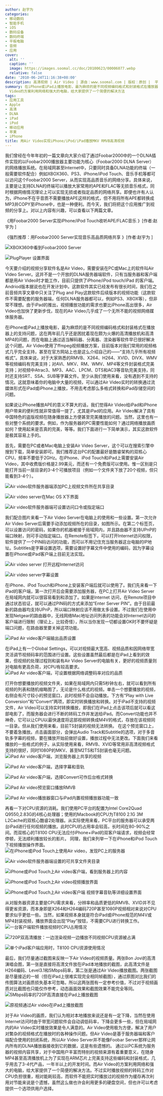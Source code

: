 ```yaml
---
author: 赵宇为
categories:
- 移动数码
- 智能手机
- iOS
- 数码设备
- 数码终端
- 平板电脑
- 音频
- 应用
cover:
  alt: ''
  caption: ''
  image: https://images.soomal.cc/doc/20100623/00006077.webp
  relative: false
date: '2010-06-24T11:16:38+08:00'
description: 高清视频 | Air Video | 源自：www.soomal.com | 版权：原创 |  平均/总评分：09.09/209
summary: 在iPhone或iPad上播放电影，最为麻烦的是不同视频编码格式和封装格式在播放器上的支持问题，而Air Video通过与服务器端配合可以支持目前几乎所有视频封装和编码格式，同时也包括视频中常用的音频格式。例如常见的MKV、RMVB、XVID、X264等等。通过以PC系统为服务器的视频内容共享，对于中国用户丰富而特别的视频来源有着重要意义，在随身MP4甚至高清播放机上为了实现在ARM芯片上完美支持这些编码和封装格式，几乎用去了3-4代产品，一年半以上的开发时间。而Air
  Video的方案利用网络和强大的电脑，给大家提供了一个简便的解决方法
tags:
- 应用工具
- Apple
- 高清
- DLNA
- iPad
- iPod
- 移动应用
- 苹果
- iPhone
title: 用Air Video实现iPhone/iPod/iPad播放MKV RMVB高清视频
---
```


我们曾经在今年年初的一篇文章向大家介绍了通过Foobar2000中的一个DLNA插件实现的以Foobar2000播放器主要功能为核心（Foobar2000 DLNA Server）的网络播放系统。在局域网甚至Internet中，只要同时具备DLNA功能的终端（一般需要软件配合）例如XBOX360、PS3、iPhone/iPod Touch、音乐手机等都可以访问这个Foobar2000 Server，从而实现高品质音乐的网络分享。具体来说，主要是让支持DLNA的终端可以播放大家常用的APE和FLAC等无损音乐格式，同时根据网络情况理论上可以实现无损或者指定品质的网络共享。即便也许有人认为，iPhone不在乎音质不需要播放APE这样的格式，但不用将所有APE都转换成MP3并COPY至iPhone中，也是一种便利。而今天，我们将把这个应用推广到视频的分享上。对以上内容有兴趣，可以查看以下两篇文章。



《用Foobar2000 Server实现iPhone/iPod Touch收听APE/FLAC音乐 》[作者:赵宇为 ]

《强烈推荐：用Foobar2000 Server实现音乐高品质网络共享 》[作者:赵宇为 ]



![XBOX360中看到Foobar2000 Server](https://images.soomal.cc/doc/20100111/00003629.webp)



![PlugPlayer 设置界面](https://images.soomal.cc/doc/20100119/00003765.webp)



今天要介绍的视频分享软件名是Air Video，需要安装在PC或Mac上的软件叫Air Video Server。这并不是一个开放的DLNA服务器端软件，只有当服务器和客户端都是用Air Video时才能工作，目前只提供了iPhone/iPod touch/iPad 的客户端。Andriod版本据说也在开发计划中。这款软件其实已经发布有很长时间，我们在之前音频共享文章中只关注了Plug and Play这款软件后续版本的视频功能（这款软件不需要配套的服务器端，任何DLNA服务器都可以，例如PS3、XBOX等），但非常不理想。由于iPad的推出，视频播放功能的需求也要比iPhone高出很多，Air Video也加快了更新步伐，现在的Air Video几乎成了一个无所不能的视频网络媒体服务器。



在iPhone或iPad上播放电影，最为麻烦的是不同视频编码格式和封装格式在播放器上的支持问题，这在两年前几乎还是困扰着现在颇为火爆的高清播放机和高清MP4的问题，而在电脑上通过适当解码器、分离器、渲染器等软件早已很好解决这个问题。Air Video使用了ffmpeg视频播放方案，目前版本对我们常用的视频格式几乎完全支持，甚至在官方网站上也是这么介绍自己的――“支持几乎所有视频格式”。具体来说，对于大家熟悉的RMVB、X264、H264、XVID、DIVX、WMV等视频编码有完美支持；对AVI、MKV、RM、WMV、MP4等文件封装格式完美支持；对视频中Atrac3、MP3、AAC、LPCM、DTS和AC3等音轨完美支持，同时还支持SRT、SSA、SUB等字幕文件。至少从我们使用来看，没有遇到不支持的情况。这就意味着你的电脑中大量的视频，可以通过Air Video实时的转换通过流媒体形式在iPad或iPhone上播放，不用去考虑那么多格式转换和iPad存储空间的问题。



如果说让iPhone播放APE的意义不算大的话，我们觉得Air Video给iPad和iPhone用户带来的便利性就非常值得一提了，尤其是iPad的应用。Air Video解决了具有中国特色的盗版视频在随身播放器上方便甚至完美播放的问题。当然，这里也有一些对整个系统的要求。例如，作为服务器的PC需要性能如何？通过网络播放画质如何？使用起来是否真的完美，等等。我们下面进行一下简单演示，其实这款软件是极其容易上手的。



首先，需要在PC或者Mac电脑上安装Air Video Server，这个可以在搜索引擎中搜到下载，简单安装即可。我们推荐这台PC的配置最好是酷睿架构的双核心CPU，频率不要低于2GHz。在iPhone、iPod Touch和iPad上需要安装Air Video，其中收费版价格是2.99美元，而还有一个免费版可以使用。惟一区别是只能打开当前一层目录的3-4个可播放项目（例如一个文件夹下放了20个视频，但只能看到3-4个）。



![Air video软件服务器端添加PC上视频文件所在共享目录](https://images.soomal.cc/doc/20100623/00006058.webp)



![Air video server在Mac OS X下界面](https://images.soomal.cc/doc/20100623/00006079.webp)



![Air video软件服务器端可设置访问口令或指定端口](https://images.soomal.cc/doc/20100623/00006059.webp)



我们配合图片来看一下Air Video Server在电脑上的使用和一些设置。第一次允许Air Video Server后需要手动添加视频所在的目录，如图所示。在第二个标签页，可以设置访问的密码，如果你的机器被接于局域网内，并且路由器不支持UPnP的端口映射，则可手动指定端口。在Remote标签下，可以打开Internet访问权限，软件提供了一个PIN码访问的功能，而可以不用记住充当服务器这台电脑的IP地址。Subtitles是字幕设置选项，需要设置好字幕文件中使用的编码，因为字幕设置在iPhone或iPad客户端上目前无法实现。



![Air video server 打开远程Internet访问](https://images.soomal.cc/doc/20100623/00006060.webp)



![Air video server字幕设置](https://images.soomal.cc/doc/20100623/00006061.webp)



在iPhone、iPod Touch和iPhone上安装客户端后就可以使用了。我们先来看一下iPad的客户端，第一次打开后会需要添加服务器，在PC上打开Air Video Server在局域网内就可以很容易看到和添加了。如果是Internet 访问，在Remote项目中通过状态验证，就可以通过PIN码的方式来添加“Enter Server PIN”。由于目前最新的路由器均支持UPnP，所以端口映射应该不用做太多设置。不过我们在使用中发现Netgear的路由器中，无线网络Mac地址访问列表的功能会对Internet访问的客户端进行限制（理论上，比较奇怪），所以当你发现一切都设置OK时不要怀疑是端口问题，在路由器里要关掉这项功能。



![iPad Air video客户端输出品质设置](https://images.soomal.cc/doc/20100623/00006070.webp)



在iPad上有一个Global Settings，可以对视频最大宽高、视频品质和因网络带宽灵活调节视频码率的范围进行设置。这些设置虽然最后都是在iPad上看到的效果，但视频的处理过程则和装有Air Video Server的电脑有关，更好的视频质量则对电脑有更高负荷，对CPU有较高要求。
![iPad Air video客户端，可设置根据网络调整码率对应的品质](https://images.soomal.cc/doc/20100623/00006071.webp)




打开你想要播放的视频文件夹，如果在局域网内只需5秒钟左右，就可以看到所有视频的列表和随机缩略图了，无论是什么格式的视频。单击一个想要播放的视频，右侧会有尺寸较小的预览窗口，此时视频不会自动播放。下方有“Play with Live Conversion”和“Convert”两项，即实时转换播放和转换。对于iPad不支持的视频文件，Air Video可以支持实时转换播放，即我们在iPad上点击该项后就可以看这部电影了，而服务器会进行不断的转码工作并发送给iPad。而Convert功能也并不神奇，它可以让CPU以最快速度将这部视频转换成M4V的格式，存放在该视频同一目录。但从我们使用来看，目前TS封装的视频无法转换。
在这个预览窗口上，不要着急播放。点击画面部分，会弹出Audio Track和Subtitle的选项，对于多音轨多字幕的视频，要在播放开始前做好设置，播放过程中无法更改。下面我们来看播放的一些格式的例子。从实际使用来看，RMVB、XVID等常用非高清视频格式支持的很好，同时1080P的MKV、甚至M2TS和TS封装也毫无问题。
![iPad Air video客户端，浏览服务器上共享的视频](https://images.soomal.cc/doc/20100623/00006072.webp)




![iPad Air video客户端，选择字幕和音轨](https://images.soomal.cc/doc/20100623/00006073.webp)




![iPad Air video客户端，选择Convert可作后台格式转换](https://images.soomal.cc/doc/20100623/00006076.webp)




![iPad Air video预览窗口播放RMVB](https://images.soomal.cc/doc/20100623/00006074.webp)




![iPad Air video播放器窗口与iPad内置视频播放器功能一致](https://images.soomal.cc/doc/20100623/00006075.webp)




再看一下对CPU资源的消耗。我们使用PC平台的配置为Intel Core2Quad Q9550,2.83G的4核心处理器；使用的Macbook的CPU为T8100 2.1G 3M L2Cache的双核心酷睿2处理器。从实际使用来看，PC平台的服务器可以承受两台iPad进行任何视频的播放。此时CPU的占用率会较高，长时间在80-90%之间。而双核心的T8100 CPU无法应付iPhone+iPad的双客户端请求，视频会经常停顿，无法顺利播放较长的影片。
同理，我们来列举一下在iPhone和iPod Touch下视频播放操作界面。
![在iPhone或iPod Touch上使用Air video，发现PC上的服务器](https://images.soomal.cc/doc/20100623/00006064.webp)




![Air video软件服务器端设置的可共享文件夹目录](https://images.soomal.cc/doc/20100623/00006065.webp)




![iPhone或iPod Touch上Air video客户端，看到服务器上的内容](https://images.soomal.cc/doc/20100623/00006066.webp)




![iPhone或iPod Touch上Air video视频播放界面](https://images.soomal.cc/doc/20100623/00006067.webp)




![iPhone或iPod Touch上Air video客户端 视频字幕音轨等详细设置界面](https://images.soomal.cc/doc/20100623/00006068.webp)




从对服务器资源主要是CPU需求来看，分辨率和品质更低的RMVB、XVID并不见得更省资源，而本身即是X264和H264编码720P甚至1080P视频相对来说对CPU要求似乎更低一些。当然，如果视频本身就是符合iPad或iPhone规范的M4V或MP4封装视频，播放界面会出现“Play”按钮，不需要CPU进行转换工作。
![一台客户端软件播放视频时CPU占用情况](https://images.soomal.cc/doc/20100623/00006062.webp)




![720P双高清播放：一边渲染视频一边播放不同视频CPU资源被占满](https://images.soomal.cc/doc/20100623/00006063.webp)




![单个iPad客户端应用时，T8100 CPU资源使用情况](https://images.soomal.cc/doc/20100623/00006080.webp)




最后，我们尽量通过截图来反映一下Air Video的视频质量。两张Bon Jovi的高清演唱会图，第一张是直接将高清文件放在iPad本地播放的截图，此高清文件是H264编码、Level3.1和5Mbps码率，第二张是通过Air Video播放截图。两张截图是尽量接近的一帧（但在iPad上很难实现完全相同帧截图），通过原图对比我们的传图算法对画质损失基本可忽略，所以这两张图有一定参考价值，不过对于视频画质对比截图也只能仅作参考，动态画面效果和截图效果不能完全等同。
![5Mbps码率的720P高清直接在iPad上播放截图](https://images.soomal.cc/doc/20100623/00006077.webp)




![原视频通过Air video在iPad上播放截图](https://images.soomal.cc/doc/20100623/00006078.webp)




对于Air Video的画质，我们认为相对本地播放来说还是有一定下降，当然在使用Internet访问时由于带宽问题软件会自动调低码率，下降会更多一些，但在局域网内的Air Video实时播放效果是令人满意的。Air Video使用极为方便，解决了用户对繁杂的视频格式在播放时的各种操作问题。但Air Video是基于服务器端和客户端配合使用的封闭系统，所以Air Video Server并不能像Foobar Server那样让网内所有的DLNA播放器接收到它的数据，这是有些遗憾的。
通过以PC系统为服务器的视频内容共享，对于中国用户丰富而特别的视频来源有着重要意义，在随身MP4甚至高清播放机上为了实现在ARM芯片上完美支持这些编码和封装格式，几乎用去了3-4代产品，一年半以上的开发时间。而Air Video的方案利用网络和强大的电脑，给大家提供了一个简便的解决方法。不过实时播放视频的转码工作对CPU负担很重，相对能耗较高，而软件不能把实时播放过的视频作为缓存再次利用对节能来说是个遗憾，虽然这么做也许会利用更多的硬盘空间，但也许可以考虑提供一个选项供用户选择。